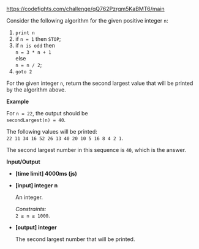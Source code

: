 https://codefights.com/challenge/qQ762Pzrgm5KaBMT6/main
<p>Consider the following algorithm for the given positive integer <code>n</code>:</p>
<ol>
<li><code>print n</code></li>
<li>if <code>n = 1</code> then <code>STOP</code>;</li>
<li>if <code>n is odd</code> then <br>
<code>n = 3 * n + 1</code><br>
else<br>
<code>n = n / 2</code>;</li>
<li><code>goto 2</code></li>
</ol>
<p>For the given integer <code>n</code>, return the second largest value that will be printed by the algorithm above.</p>
<p><strong>Example</strong></p>
<p>For <code>n = 22</code>, the output should be<br>
<code>secondLargest(n) = 40</code>.</p>
<p>The following values will be printed:<br>
<code>22 11 34 16 52 26 13 40 20 10 5 16 8 4 2 1</code>.</p>
<p>The second largest number in this sequence is <code>40</code>, which is the answer.</p>
<p><strong>Input/Output</strong></p>
<ul>
<li><strong>[time limit] 4000ms (js)</strong></li>
</ul>
<ul>
<li>
<p><strong>[input] integer n</strong></p>
<p>An integer.</p>
<p><em>Constraints:</em><br>
<code>2 ≤ n ≤ 1000</code>.</p>
</li>
<li>
<p><strong>[output] integer</strong></p>
<p>The second largest number that will be printed.</p>
</li>
</ul>
